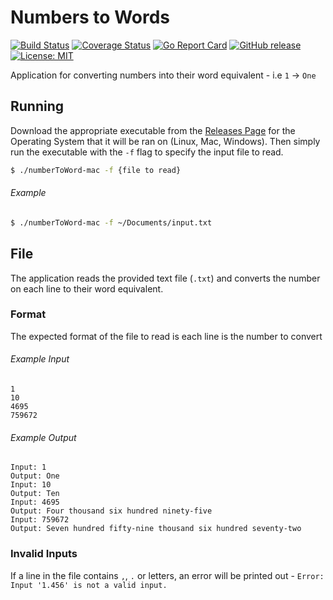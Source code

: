# Numbers to Words
[![Build Status](https://travis-ci.org/Piszmog/numbersToWords.svg?branch=develop)](https://travis-ci.org/Piszmog/gotoggle)
[![Coverage Status](https://coveralls.io/repos/github/Piszmog/numbersToWords/badge.svg?branch=develop)](https://coveralls.io/github/Piszmog/numbersToWords?branch=develop)
[![Go Report Card](https://goreportcard.com/badge/github.com/Piszmog/numbersToWords)](https://goreportcard.com/report/github.com/Piszmog/numbersToWords)
[![GitHub release](https://img.shields.io/github/release/Piszmog/numbersToWords.svg)](https://github.com/Piszmog/numbersToWords/releases/latest)
[![License: MIT](https://img.shields.io/badge/License-MIT-yellow.svg)](https://opensource.org/licenses/MIT)

Application for converting numbers into their word equivalent - i.e  `1` -> `One`

## Running
Download the appropriate executable from the [Releases Page](https://github.com/Piszmog/numbersToWords/releases) for the Operating System that it will be ran on (Linux, Mac, Windows). Then simply run 
the executable with the `-f` flag to specify the input file to read.

```bash
$ ./numberToWord-mac -f {file to read}
```

###### Example
```bash
$ ./numberToWord-mac -f ~/Documents/input.txt
```

## File
The application reads the provided text file (`.txt`) and converts the number on each line to their word equivalent.

### Format
The expected format of the file to read is each line is the number to convert

###### Example Input
```text
1
10
4695
759672
```

###### Example Output
```text
Input: 1
Output: One
Input: 10
Output: Ten
Input: 4695
Output: Four thousand six hundred ninety-five
Input: 759672
Output: Seven hundred fifty-nine thousand six hundred seventy-two
```

### Invalid Inputs
If a line in the file contains `,`, `.` or letters, an error will be printed out - `Error: Input '1.456' is not a valid input.`

